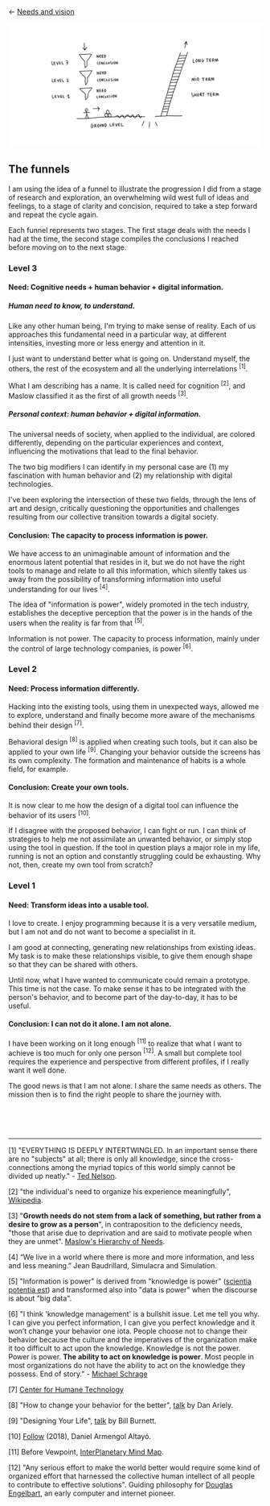 ← [Needs and vision](needs-and-vision.md)

![map](needs-and-vision.jpg)

## The funnels

I am using the idea of a funnel to illustrate the progression I did from a stage of research and exploration, an overwhelming wild west full of ideas and feelings, to a stage of clarity and concision, required to take a step forward and repeat the cycle again.

Each funnel represents two stages. The first stage deals with the needs I had at the time, the second stage compiles the conclusions I reached before moving on to the next stage.

### Level 3

#### Need: Cognitive needs + human behavior + digital information.

##### Human need to know, to understand.

Like any other human being, I'm trying to make sense of reality. Each of us approaches this fundamental need in a particular way, at different intensities, investing more or less energy and attention in it.

I just want to understand better what is going on. Understand myself, the others, the rest of the ecosystem and all the underlying interrelations <sup>[1]</sup>.

What I am describing has a name. It is called need for cognition <sup>[2]</sup>, and Maslow classified it as the first of all growth needs <sup>[3]</sup>.

##### Personal context: human behavior + digital information.

The universal needs of society, when applied to the individual, are colored differently, depending on the particular experiences and context, influencing the motivations that lead to the final behavior.

The two big modifiers I can identify in my personal case are (1) my fascination with human behavior and (2) my relationship with digital technologies.

I've been exploring the intersection of these two fields, through the lens of art and design, critically questioning the opportunities and challenges resulting from our collective transition towards a digital society.

#### Conclusion: The capacity to process information is power.

We have access to an unimaginable amount of information and the enormous latent potential that resides in it, but we do not have the right tools to manage and relate to all this information, which silently takes us away from the possibility of transforming information into useful understanding for our lives <sup>[4]</sup>.

The idea of "information is power", widely promoted in the tech industry, establishes the deceptive perception that the power is in the hands of the users when the reality is far from that <sup>[5]</sup>.

Information is not power. The capacity to process information, mainly under the control of large technology companies, is power <sup>[6]</sup>.

### Level 2

#### Need: Process information differently.

Hacking into the existing tools, using them in unexpected ways, allowed me to explore, understand and finally become more aware of the mechanisms behind their design <sup>[7]</sup>.

Behavioral design <sup>[8]</sup> is applied when creating such tools, but it can also be applied to your own life <sup>[9]</sup>. Changing your behavior outside the screens has its own complexity. The formation and maintenance of habits is a whole field, for example.

#### Conclusion: Create your own tools.

It is now clear to me how the design of a digital tool can influence the behavior of its users <sup>[10]</sup>.

If I disagree with the proposed behavior, I can fight or run. I can think of strategies to help me not assimilate an unwanted behavior, or simply stop using the tool in question. If the tool in question plays a major role in my life, running is not an option and constantly struggling could be exhausting. Why not, then, create my own tool from scratch?

### Level 1

#### Need: Transform ideas into a usable tool.

I love to create. I enjoy programming because it is a very versatile medium, but I am not and do not want to become a specialist in it. 

I am good at connecting, generating new relationships from existing ideas. My task is to make these relationships visible, to give them enough shape so that they can be shared with others.

Until now, what I have wanted to communicate could remain a prototype. This time is not the case. To make sense it has to be integrated with the person's behavior, and to become part of the day-to-day, it has to be useful.

#### Conclusion: I can not do it alone. I am not alone.

I have been working on it long enough <sup>[11]</sup> to realize that what I want to achieve is too much for only one person <sup>[12]</sup>. A small but complete tool requires the experience and perspective from different profiles, if I really want it well done.

The good news is that I am not alone. I share the same needs as others. The mission then is to find the right people to share the journey with.

<br><br><br>

---

[1] "EVERYTHING IS DEEPLY INTERTWINGLED. In an important sense there are no "subjects" at all; there is only all knowledge, since the cross-connections among the myriad topics of this world simply cannot be divided up neatly." - [Ted Nelson](https://en.wikipedia.org/wiki/Intertwingularity).

[2] "the individual's need to organize his experience meaningfully", [Wikipedia](https://en.wikipedia.org/wiki/Need_for_cognition). 

[3] "**Growth needs do not stem from a lack of something, but rather from a desire to grow as a person**", in contraposition to the deficiency needs, "those that arise due to deprivation and are said to motivate people when they are unmet". [Maslow's Hierarchy of Needs](https://www.simplypsychology.org/maslow.html).

[4] “We live in a world where there is more and more information, and less and less meaning.” Jean Baudrillard, Simulacra and Simulation. 

[5] "Information is power" is derived from "knowledge is power" ([scientia potentia est](https://en.wikipedia.org/wiki/Scientia_potentia_est)) and transformed also into "data is power" when the discourse is about "big data".

[6] "I think 'knowledge management' is a bullshit issue. Let me tell you why. I can give you perfect information, I can give you perfect knowledge and it won’t change your behavior one iota. People choose not to change their behavior because the culture and the imperatives of the organization make it too difficult to act upon the knowledge. Knowledge is not the power. Power is power. **The ability to act on knowledge is power**. Most people in most organizations do not have the ability to act on the knowledge they possess. End of story." - [Michael Schrage](http://www.gurteen.com/gurteen/gurteen.nsf/id/km-is-bullshit)

[7] [Center for Humane Technology](https://humanetech.com/problem/)

[8] "How to change your behavior for the better", [talk](https://www.ted.com/talks/dan_ariely_how_to_change_your_behavior_for_the_better) by Dan Ariely.

[9] "Designing Your Life", [talk](https://www.youtube.com/watch?v=SemHh0n19LA) by Bill Burnett.

[10] [Follow](https://armengol-altayo.com/follow.html) (2018), Daniel Armengol Altayó.

[11] Before Vewpoint, [InterPlanetary Mind Map](https://github.com/interplanetarymindmap).

[12] "Any serious effort to make the world better would require some kind of organized effort that harnessed the collective human intellect of all people to contribute to effective solutions". 
Guiding philosophy for [Douglas Engelbart](https://en.wikipedia.org/wiki/Douglas_Engelbart#Guiding_philosophy), an early computer and internet pioneer.
